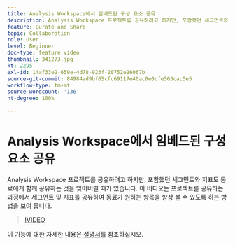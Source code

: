 ```yaml
---
title: Analysis Workspace에서 임베드된 구성 요소 공유
description: Analysis Workspace 프로젝트를 공유하려고 하지만, 포함했던 세그먼트와 지표도 동료에게 함께 공유하는 것을 잊어버릴 때가 있습니다. 이 비디오는 프로젝트를 공유하는 과정에서 세그먼트 및 지표를 공유하여 동료가 원하는 항목을 항상 볼 수 있도록 하는 방법을 보여 줍니다.
feature: Curate and Share
topic: Collaboration
role: User
level: Beginner
doc-type: feature video
thumbnail: 341273.jpg
kt: 2295
exl-id: 14af33e2-659e-4d78-923f-20752e26067b
source-git-commit: 84984ad9bf65cfc69117e40ac0e0cfe503cac5e5
workflow-type: tm+mt
source-wordcount: '136'
ht-degree: 100%

---
```


# Analysis Workspace에서 임베드된 구성 요소 공유

Analysis Workspace 프로젝트를 공유하려고 하지만, 포함했던 세그먼트와 지표도 동료에게 함께 공유하는 것을 잊어버릴 때가 있습니다. 이 비디오는 프로젝트를 공유하는 과정에서 세그먼트 및 지표를 공유하여 동료가 원하는 항목을 항상 볼 수 있도록 하는 방법을 보여 줍니다.

>[!VIDEO](https://video.tv.adobe.com/v/341273/?quality=12&learn=on)

이 기능에 대한 자세한 내용은 [설명서](https://experienceleague.adobe.com/docs/analytics/analyze/analysis-workspace/curate-share/curate.html?lang=ko)를 참조하십시오.
